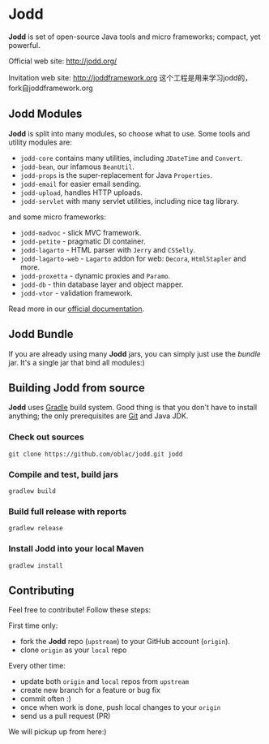 Jodd
====

**Jodd** is set of open-source Java tools and micro frameworks; compact, yet powerful.

Official web site: http://jodd.org/

Invitation web site: http://joddframework.org
这个工程是用来学习jodd的，fork自joddframework.org

## Jodd Modules

**Jodd** is split into many modules, so choose what to use.
Some tools and utility modules are:

+ `jodd-core` contains many utilities, including `JDateTime` and `Convert`.
+ `jodd-bean`, our infamous `BeanUtil`.
+ `jodd-props` is the super-replacement for Java `Properties`.
+ `jodd-email` for easier email sending.
+ `jodd-upload`, handles HTTP uploads.
+ `jodd-servlet` with many servlet utilities, including nice tag library.

and some micro frameworks:

+ `jodd-madvoc` - slick MVC framework.
+ `jodd-petite` - pragmatic DI container.
+ `jodd-lagarto` - HTML parser with `Jerry` and `CSSelly`.
+ `jodd-lagarto-web` - `Lagarto` addon for web: `Decora`, `HtmlStapler` and more.
+ `jodd-proxetta` - dynamic proxies and `Paramo`.
+ `jodd-db` - thin database layer and object mapper.
+ `jodd-vtor` - validation framework.

Read more in our [official documentation](http://jodd.org/doc).


## Jodd Bundle

If you are already using many **Jodd** jars, you can simply
just use the *bundle* jar. It's a single jar that bind all modules:)


## Building Jodd from source

**Jodd** uses [Gradle](http://gradle.org/) build system. Good thing is that you don't have to install anything; the only prerequisites are [Git](http://help.github.com/set-up-git-redirect) and Java JDK.

### Check out sources

    git clone https://github.com/oblac/jodd.git jodd

### Compile and test, build jars

    gradlew build

### Build full release with reports

    gradlew release

### Install Jodd into your local Maven

    gradlew install

## Contributing

Feel free to contribute! Follow these steps:

First time only:
+ fork the **Jodd** repo (`upstream`) to your GitHub account (`origin`).
+ clone `origin` as your `local` repo

Every other time:
+ update both `origin` and `local` repos from `upstream`
+ create new branch for a feature or bug fix
+ commit often :)
+ once when work is done, push local changes to your `origin`
+ send us a pull request (PR)

We will pickup up from here:)
